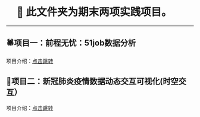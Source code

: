 # 　🐼 此文件夹为期末两项实践项目。

---

## 🕷项目一：前程无忧：51job数据分析


项目介绍：[点击跳转](https://gitee.com/Owenzhh/pandas_final/tree/master/Prj_51job)


## 🦠项目二：新冠肺炎疫情数据动态交互可视化(时空交互）

项目介绍：[点击跳转](https://gitee.com/Owenzhh/pandas_final/tree/master/Prj_Covid-19)






